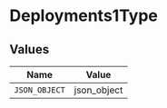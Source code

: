 # Deployments1Type


## Values

| Name          | Value         |
| ------------- | ------------- |
| `JSON_OBJECT` | json_object   |